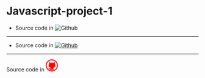 # Javascript-project-1
- Source code in <img alt="Github" title="GitHub" height="32" width="32" src="https://mpng.subpng.com/20180605/zry/kisspng-fynydd-llc-logo-github-organization-andrew-scott-5b16e57c5a0c08.6997461415282271963688.jpg" >
- ----
- Source code in [![Github](github.png)](https://github.com/teemunasanen?tab=repositories)
----

 Source code in <img alt="Github" title="GitHub" height="32" width="32" src="github-11-24.png" fill="yellow">
